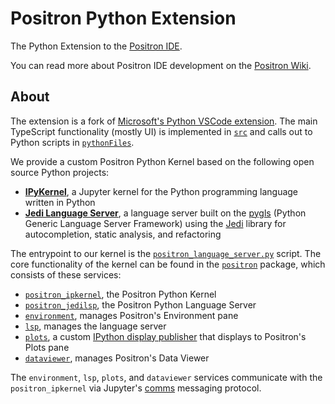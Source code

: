 # Positron Python Extension

The Python Extension to the [Positron IDE](https://github.com/rstudio/positron).

You can read more about Positron IDE development on the [Positron Wiki](https://connect.rstudioservices.com/positron-wiki).

## About

The extension is a fork of [Microsoft's Python VSCode extension](https://github.com/microsoft/vscode-python). The main TypeScript functionality (mostly UI) is implemented in [`src`](../src) and calls out to Python scripts in [`pythonFiles`](../pythonFiles).

We provide a custom Positron Python Kernel based on the following open source Python projects:

- [**IPyKernel**](https://github.com/ipython/ipykernel), a Jupyter kernel for the Python programming language written in Python
- [**Jedi Language Server**](https://github.com/pappasam/jedi-language-server), a language server built on the [pygls](https://github.com/openlawlibrary/pygls) (Python Generic Language Server Framework) using the [Jedi](https://github.com/davidhalter/jedi) library for autocompletion, static analysis, and refactoring

The entrypoint to our kernel is the [`positron_language_server.py`](../pythonFiles/positron_language_server.py) script. The core functionality of the kernel can be found in the [`positron`](../pythonFiles/positron/) package, which consists of these services:

- [`positron_ipkernel`](../pythonFiles/positron/positron_ipkernel.py), the Positron Python Kernel
- [`positron_jedilsp`](../pythonFiles/positron/positron_jedilsp.py), the Positron Python Language Server
- [`environment`](../pythonFiles/positron/environment.py), manages Positron's Environment pane
- [`lsp`](../pythonFiles/positron/lsp.py), manages the language server
- [`plots`](../pythonFiles/positron/plots.py), a custom [IPython display publisher](https://github.com/ipython/ipython/blob/main/IPython/core/displaypub.py) that displays to Positron's Plots pane
- [`dataviewer`](../pythonFiles/positron/dataviewer.py), manages Positron's Data Viewer

The `environment`, `lsp`, `plots`, and `dataviewer` services communicate with the `positron_ipkernel` via Jupyter's [comms](https://connect.rstudioservices.com/content/59a1f153-dcd8-44ac-849b-3371829b7002/positron-architecture.html#comms-and-ui-bindings) messaging protocol.
